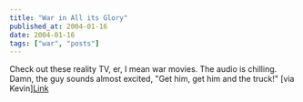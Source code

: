 ```yaml
---
title: "War in All its Glory"
published_at: 2004-01-16
date: 2004-01-16
tags: ["war", "posts"]
---
```

Check out these reality TV, er, I mean war movies. The audio is chilling. Damn, the guy sounds almost excited, "Get him, get him and the truck!" [via Kevin][Link](http://staff.washington.edu/bfiguero/Movies)